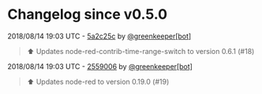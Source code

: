 # Changelog since v0.5.0

2018/08/14 19:03 UTC - [5a2c25c](https://github.com/hassio-addons/addon-node-red/commit/5a2c25c865220a6632e1b068894b7d6e395feee1) by [@greenkeeper[bot]](https://github.com/apps/greenkeeper)
> :arrow_up: Updates node-red-contrib-time-range-switch to version 0.6.1 (#18) 

2018/08/14 19:03 UTC - [2559006](https://github.com/hassio-addons/addon-node-red/commit/25590069e73b0d22a7b3ce14978be70d72cb7169) by [@greenkeeper[bot]](https://github.com/apps/greenkeeper)
> :arrow_up: Updates node-red to version 0.19.0 (#19) 

